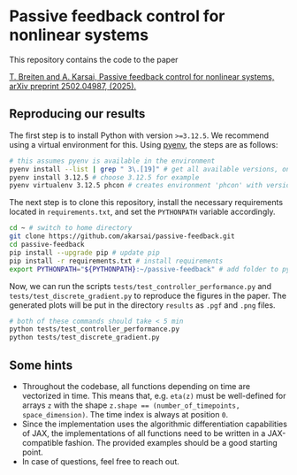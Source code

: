 # Passive feedback control for nonlinear systems

This repository contains the code to the paper

[T. Breiten and A. Karsai, Passive feedback control for nonlinear systems, arXiv preprint 2502.04987, (2025).](https://arxiv.org/abs/2502.04987)

## Reproducing our results
The first step is to install Python with version `>=3.12.5`.
We recommend using a virtual environment for this.
Using [pyenv](https://github.com/pyenv/pyenv), the steps are as follows:

```bash
# this assumes pyenv is available in the environment
pyenv install --list | grep " 3\.[19]" # get all available versions, only starting with 3.1x or 3.9x
pyenv install 3.12.5 # choose 3.12.5 for example
pyenv virtualenv 3.12.5 phcon # creates environment 'phcon' with version 3.12.5
```

The next step is to clone this repository, install the necessary requirements located in `requirements.txt`, and set the `PYTHONPATH` variable accordingly.
```bash
cd ~ # switch to home directory
git clone https://github.com/akarsai/passive-feedback.git
cd passive-feedback
pip install --upgrade pip # update pip
pip install -r requirements.txt # install requirements
export PYTHONPATH="${PYTHONPATH}:~/passive-feedback" # add folder to pythonpath
```

Now, we can run the scripts `tests/test_controller_performance.py` and `tests/test_discrete_gradient.py` to reproduce the figures in the paper.
The generated plots will be put in the directory `results` as `.pgf` and `.png` files.
```bash
# both of these commands should take < 5 min
python tests/test_controller_performance.py
python tests/test_discrete_gradient.py
```



## Some hints
- Throughout the codebase, all functions depending on time are vectorized in time. This means that, e.g. `eta(z)` must be well-defined for arrays `z` with the shape `z.shape == (number_of_timepoints, space_dimension)`. The time index is always at position `0`.
- Since the implementation uses the algorithmic differentiation capabilities of JAX, the implementations of all functions need to be written in a JAX-compatible fashion. The provided examples should be a good starting point.
- In case of questions, feel free to reach out.